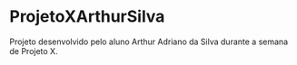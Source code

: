 # ProjetoXArthurSilva
Projeto desenvolvido pelo aluno Arthur Adriano da Silva durante a semana de Projeto X.
